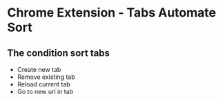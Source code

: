 # Chrome Extension - Tabs Automate Sort

## The condition sort tabs
- Create new tab
- Remove existing tab
- Reload current tab
- Go to new url in tab